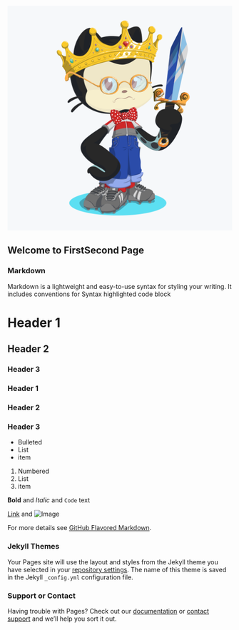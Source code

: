 

![Image of IAMOCAT](/my-octocat-1541332378260.png)


## Welcome to FirstSecond Page 
### Markdown

Markdown is a lightweight and easy-to-use syntax for styling your writing. It includes conventions for
Syntax highlighted code block

# Header 1
## Header 2
### Header 3
### Header 1
### Header 2
### Header 3

- Bulleted
- List
- item

1. Numbered
2. List
3. item

**Bold** and _Italic_ and `Code` text

[Link](url) and ![Image](src)

For more details see [GitHub Flavored Markdown](https://guides.github.com/features/mastering-markdown/).

### Jekyll Themes

Your Pages site will use the layout and styles from the Jekyll theme you have selected in your [repository settings](https://github.com/c-FirstSecond-sharp/c-FirstSecond-sharp.github.io/settings). The name of this theme is saved in the Jekyll `_config.yml` configuration file.

### Support or Contact

Having trouble with Pages? Check out our [documentation](https://help.github.com/categories/github-pages-basics/) or [contact support](https://github.com/contact) and we’ll help you sort it out.
